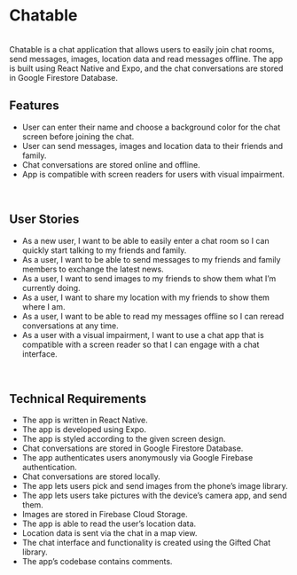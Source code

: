 <h1>Chatable</h1>
<br>
Chatable is a chat application that allows users to easily join chat rooms, send messages, images, location data and read messages offline. The app is built using React Native and Expo, and the chat conversations are stored in Google Firestore Database.
<br>
<h2>Features</h2>
<ul>
<li>User can enter their name and choose a background color for the chat screen before joining the chat.</li>
<li>User can send messages, images and location data to their friends and family.</li>
<li>Chat conversations are stored online and offline.</li>
<li>App is compatible with screen readers for users with visual impairment.</li>
</ul>
<br>
<h2>User Stories</h2>
<ul>
<li>As a new user, I want to be able to easily enter a chat room so I can quickly start talking to my friends and family.</li>
<li>As a user, I want to be able to send messages to my friends and family members to exchange the latest news.</li>
<li>As a user, I want to send images to my friends to show them what I’m currently doing.</li>
<li>As a user, I want to share my location with my friends to show them where I am.</li>
<li>As a user, I want to be able to read my messages offline so I can reread conversations at any time.</li>
<li>As a user with a visual impairment, I want to use a chat app that is compatible with a screen reader so that I can engage with a chat interface.</li>
</ul>
<br>
<h2>Technical Requirements</h2>
<ul>
<li>The app is written in React Native.</li>
<li>The app is developed using Expo.</li>
<li>The app is styled according to the given screen design.</li>
<li>Chat conversations are stored in Google Firestore Database.</li>
<li>The app authenticates users anonymously via Google Firebase authentication.</li>
<li>Chat conversations are stored locally.</li>
<li>The app lets users pick and send images from the phone’s image library.</li>
<li>The app lets users take pictures with the device’s camera app, and send them.</li>
<li>Images are stored in Firebase Cloud Storage.</li>
<li>The app is able to read the user’s location data.</li>
<li>Location data is sent via the chat in a map view.</li>
<li>The chat interface and functionality is created using the Gifted Chat library.</li>
<li>The app’s codebase contains comments.</li>
</ul>
